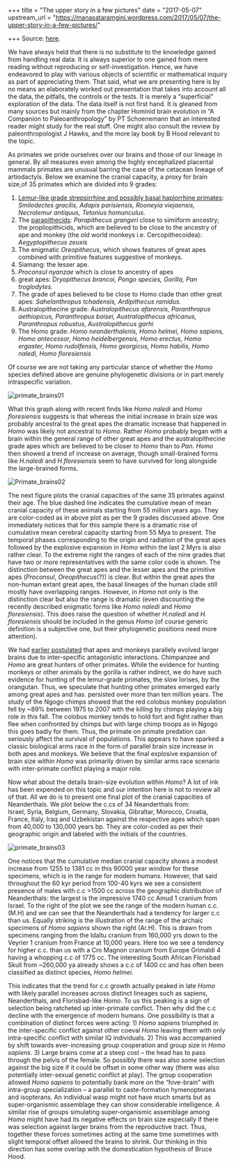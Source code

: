 +++
title = "The upper story in a few pictures"
date = "2017-05-07"
upstream_url = "https://manasataramgini.wordpress.com/2017/05/07/the-upper-story-in-a-few-pictures/"

+++
Source: [here](https://manasataramgini.wordpress.com/2017/05/07/the-upper-story-in-a-few-pictures/).

We have always held that there is no substitute to the knowledge gained
from handling real data. It is always superior to one gained from mere
reading without reproducing or self-investigation. Hence, we have
endeavored to play with various objects of scientific or mathematical
inquiry as part of appreciating them. That said, what we are presenting
here is by no means an elaborately worked out presentation that takes
into account all the data, the pitfalls, the controls or the tests. It
is merely a “superficial” exploration of the data. The data itself is
not first hand. It is gleaned from many sources but mainly from the
chapter Hominid brain evolution in “A Companion to Paleoanthropology” by
PT Schoenemann that an interested reader might study for the real stuff.
One might also consult the review by paleonthropologist J Hawks, and the
more lay book by B Hood relevant to the topic.

As primates we pride ourselves over our brains and those of our lineage
in general. By all measures even among the highly encephalized placental
mammals primates are unusual barring the case of the cetacean lineage of
artiodactyls. Below we examine the cranial capacity, a proxy for brain
size,of 35 primates which are divided into 9 grades:  
1) [Lemur-like grade strepsirrhine and possibly basal haplorrhine
primates](https://manasataramgini.wordpress.com/2009/09/03/primate-evolution-roundup/):
*Smilodectes gracilis, Adapis parisiensis, Rooneyia viejaensis,
Necrolemur antiquus, Tetonius homunculus.*  
2) The
[parapithecids](https://manasataramgini.wordpress.com/2009/09/03/primate-evolution-roundup/):
*Parapithecus grangeri* close to simiiform ancestry; the
propliopithicids, which are believed to be close to the ancestry of ape
and monkey (the old world monkeys i.e. Cercopithecoidea):
*Aegyptopithecus zeuxis*  
3) The enigmatic *Oreopithecus*, which shows features of great apes
combined with primitive features suggestive of monkeys.  
4) Siamang: the lesser ape.  
5) *Proconsul nyanzae* which is close to ancestry of apes  
6) great apes: *Dryopithecus brancoi, Pongo species, Gorilla, Pan
troglodytes.*  
7) The grade of apes believed to be close to Homo clade than other great
apes: *Sahelanthropus tchadensis, Ardipithecus ramidus.*  
8) Australopithecine grade: *Australopithecus afarensis, Paranthropus
aethiopicus, Paranthropus boisei, Australopithecus africanus,
Paranthropus robustus, Australopithecus garhi*  
9) The Homo grade: *Homo neanderthalenis, Homo helmei, Homo sapiens,
Homo antecessor, Homo heidelbergensis, Homo erectus, Homo ergaster, Homo
rudolfensis, Homo georgicus, Homo habilis, Homo naledi, Homo
floresiensis*

Of course we are not taking any particular stance of whether the *Homo*
species defined above are genuine phylogenetic divisions or in part
merely intraspecific variation.

![primate_brains01](https://manasataramgini.files.wordpress.com/2017/05/primate_brains01.png?w=640)

What this graph along with recent finds like *Homo naledi* and *Homo
floresiensis* suggests is that whereas the initial increase in brain
size was probably ancestral to the great apes the dramatic increase that
happened in *Homo* was likely not ancestral to *Homo*. Rather *Homo*
probably began with a brain within the general range of other great apes
and the australopithecine grade apes which are believed to be closer to
*Homo* than to *Pan*. *Homo* then showed a trend of increase on average,
though small-brained forms like *H.naledi* and *H.floresiensis* seem to
have survived for long alongside the large-brained forms.

![Primate_brains02](https://manasataramgini.files.wordpress.com/2017/05/primate_brains02.png?w=640)

The next figure plots the cranial capacities of the same 35 primates
against their age. The blue dashed line indicates the cumulative mean of
mean cranial capacity of these animals starting from 55 million years
ago. They are color-coded as in above plot as per the 9 grades discussed
above. One immediately notices that for this sample there is a dramatic
rise of cumulative mean cerebral capacity starting from 55 Mya to
present. The temporal phases corresponding to the origin and radiation
of the great apes followed by the explosive expansion in *Homo* within
the last 2 Myrs is also rather clear. To the extreme right the ranges of
each of the nine grades that have two or more representatives with the
same color code is shown. The distinction between the great apes and the
lesser apes and the primitive apes (*Proconsul*, *Oreopithecus*(?)) is
clear. But within the great apes the non-human extant great apes, the
basal lineages of the human clade still mostly have overlapping ranges.
However, in *Homo* not only is the distinction clear but also the range
is dramatic (even discounting the recently described enigmatic forms
like *Homo naledi* and *Homo floresiensis*). This does raise the
question of whether *H.naledi* and *H. floresiensis* should be included
in the genus *Homo* (of course generic definition is a subjective one,
but their phylogenetic positions need more attention).

We had [earlier
postulated](https://manasataramgini.wordpress.com/2013/05/16/ape-and-monkey/)
that apes and monkeys parallely evolved larger brains due to
inter-specific antagonistic interactions. Chimpanzee and *Homo* are
great hunters of other primates. While the evidence for hunting monkeys
or other animals by the gorilla is rather indirect, we do have such
evidence for hunting of the lemur-grade primates, the slow lorises, by
the orangutan. Thus, we speculate that hunting other primates emerged
early among great apes and has. persisted over more than ten million
years. The study of the Ngogo chimps showed that the red colobus monkey
population fell by \~89% between 1975 to 2007 with the killing by chimps
playing a big role in this fall. The colobus monkey tends to hold fort
and fight rather than flee when confronted by chimps but with large
chimp troops as in Ngogo this goes badly for them. Thus, the primate on
primate predation can seriously affect the survival of populations. This
appears to have sparked a classic biological arms race in the form of
parallel brain size increase in both apes and monkeys. We believe that
the final explosive expansion of brain size within *Homo* was primarily
driven by similar arms race scenario with inter-primate conflict playing
a major role.

Now what about the details brain-size evolution within *Homo*? A lot of
ink has been expended on this topic and our intention here is not to
review all of that. All we do is to present one final plot of the
cranial capacities of Neanderthals. We plot below the c.cs of 34
Neanderthals from:  
Israel, Syria, Belgium, Germany, Slovakia, Gibraltar, Morocco, Croatia,
France, Italy, Iraq and Uzbekistan against the respective ages which
span from 40,000 to 130,000 years bp. They are color-coded as per their
geographic origin and labeled with the initials of the countries.

![primate_brains03](https://manasataramgini.files.wordpress.com/2017/05/primate_brains03.png?w=640)

One notices that the cumulative median cranial capacity shows a modest
increase from 1255 to 1381 cc in this 90000 year window for these
specimens, which is in the range for modern humans. However, that said
throughout the 60 kyr period from 100-40 kyrs we see a consistent
presence of males with c.c \>1500 cc across the geographic distribution
of Neanderthals: the largest is the impressive 1740 cc Amud 1 cranium
from Israel. To the right of the plot we see the range of the modern
human c.c.(M.H) and we can see that the Neanderthals had a tendency for
larger c.c than us. Equally striking is the illustration of the range of
the archaic specimens of *Homo sapiens* shown the right (Ar.H). This is
drawn from specimens ranging from the Idaltu cranium from 160,000 yrs
down to the Veyrier 1 cranium from France at 10,000 years. Here too we
see a tendency for higher c.c. than us with a Cro Magnon cranium from
Europe Grimaldi 4 having a whopping c.c of 1775 cc. The interesting
South African Florisbad Skull from \~260,000 ya already shows a c.c of
1400 cc and has often been classified as distinct species, *Homo
helmei*.

This indicates that the trend for c.c growth actually peaked in late
*Homo* with likely parallel increases across distinct lineages such as
sapiens, Neanderthals, and Florisbad-like *Homo*. To us this peaking is
a sign of selection being ratcheted up inter-primate conflict. Then why
did the c.c decline with the emergence of modern humans. One possibility
is that a combination of distinct forces were acting: 1) *Homo sapiens*
triumphed in the inter-specific conflict against other coeval *Homo*
leaving them with only intra-specific conflict with similar IQ
individuals. 2) This was accompanied by shift towards ever-increasing
group cooperation and group size in *Homo sapiens*. 3) Large brains come
at a steep cost – the head has to pass through the pelvis of the female.
So possibly there was also some selection against the big size if it
could be offset in some other way (there was also potentially
inter-sexual genetic conflict at play). The group cooperation allowed
*Homo sapiens* to potentially bank more on the “hive-brain” with
intra-group specialization – a parallel to caste-formation hymenopterans
and isopterans. An individual wasp might not have much smarts but as
super-organismic assemblage they can show considerable intelligence. A
similar rise of groups simulating super-organismic assemblage among
*Homo* might have had its negative effects on brain size especially if
there was selection against larger brains from the reproductive tract.
Thus, together these forces sometimes acting at the same time sometimes
with slight temporal offset allowed the brains to shrink. Our thinking
in this direction has some overlap with the domestication hypothesis of
Bruce Hood.


